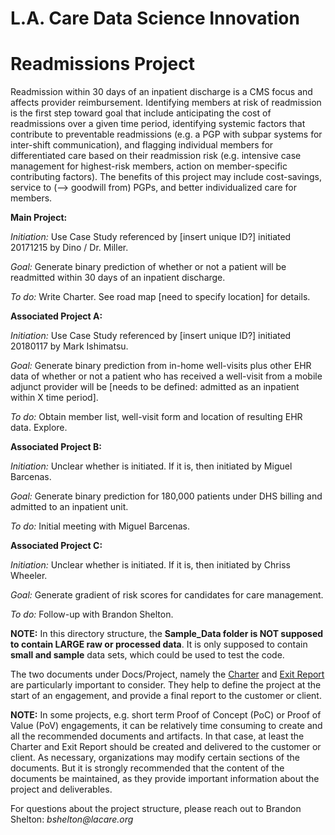  # L.A. Care Data Science Innovation 
 # Readmissions Project

Readmission within 30 days of an inpatient discharge is a CMS focus and affects provider reimbursement. Identifying members at risk of readmission is the first step toward goal that include anticipating the cost of readmissions over a given time period, identifying systemic factors that contribute to preventable readmissions (e.g. a PGP with subpar systems for inter-shift communication), and flagging individual members for differentiated care based on their readmission risk (e.g. intensive case management for highest-risk members, action on member-specific contributing factors). The benefits of this project may include cost-savings, service to (--> goodwill from) PGPs, and better individualized care for members.

**Main Project:**

*Initiation:*  Use Case Study referenced by [insert unique ID?] initiated 20171215 by Dino / Dr. Miller. 

*Goal:*  Generate binary prediction of whether or not a patient will be readmitted within 30 days of an inpatient discharge. 

*To do:*  Write Charter. See road map [need to specify location] for details. 

**Associated Project A:**

*Initiation:*  Use Case Study referenced by [insert unique ID?] initiated 20180117 by Mark Ishimatsu. 

*Goal:*  Generate binary prediction from in-home well-visits plus other EHR data of whether or not a patient who has received a well-visit from a mobile adjunct provider will be [needs to be defined: admitted as an inpatient within X time period]. 

*To do:*  Obtain member list, well-visit form and location of resulting EHR data. Explore. 

**Associated Project B:**

*Initiation:*  Unclear whether is initiated. If it is, then initiated by Miguel Barcenas. 

*Goal:*  Generate binary prediction for 180,000 patients under DHS billing and admitted to an inpatient unit. 

*To do:*  Initial meeting with Miguel Barcenas. 

**Associated Project C:**

*Initiation:*  Unclear whether is initiated. If it is, then initiated by Chriss Wheeler. 

*Goal:*  Generate gradient of risk scores for candidates for care management. 

*To do:*  Follow-up with Brandon Shelton.

**NOTE:** In this directory structure, the **Sample_Data folder is NOT supposed to contain LARGE raw or processed data**. It is only supposed to contain **small and sample** data sets, which could be used to test the code.

The two documents under Docs/Project, namely the [Charter](./Docs/Project/Charter.md) and [Exit Report](./Docs/Project/Exit%20Report.md) are particularly important to consider. They help to define the project at the start of an engagement, and provide a final report to the customer or client.

**NOTE:** In some projects, e.g. short term Proof of Concept (PoC) or Proof of Value (PoV) engagements, it can be relatively time consuming to create and all the recommended documents and artifacts. In that case, at least the Charter and Exit Report should be created and delivered to the customer or client. As necessary, organizations may modify certain sections of the documents. But it is strongly recommended that the content of the documents be maintained, as they provide important information about the project and deliverables.

For questions about the project structure, please reach out to Brandon Shelton: _bshelton@lacare.org_

